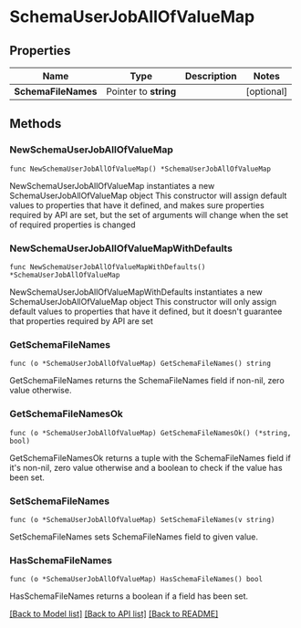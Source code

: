 # SchemaUserJobAllOfValueMap

## Properties

Name | Type | Description | Notes
------------ | ------------- | ------------- | -------------
**SchemaFileNames** | Pointer to **string** |  | [optional] 

## Methods

### NewSchemaUserJobAllOfValueMap

`func NewSchemaUserJobAllOfValueMap() *SchemaUserJobAllOfValueMap`

NewSchemaUserJobAllOfValueMap instantiates a new SchemaUserJobAllOfValueMap object
This constructor will assign default values to properties that have it defined,
and makes sure properties required by API are set, but the set of arguments
will change when the set of required properties is changed

### NewSchemaUserJobAllOfValueMapWithDefaults

`func NewSchemaUserJobAllOfValueMapWithDefaults() *SchemaUserJobAllOfValueMap`

NewSchemaUserJobAllOfValueMapWithDefaults instantiates a new SchemaUserJobAllOfValueMap object
This constructor will only assign default values to properties that have it defined,
but it doesn't guarantee that properties required by API are set

### GetSchemaFileNames

`func (o *SchemaUserJobAllOfValueMap) GetSchemaFileNames() string`

GetSchemaFileNames returns the SchemaFileNames field if non-nil, zero value otherwise.

### GetSchemaFileNamesOk

`func (o *SchemaUserJobAllOfValueMap) GetSchemaFileNamesOk() (*string, bool)`

GetSchemaFileNamesOk returns a tuple with the SchemaFileNames field if it's non-nil, zero value otherwise
and a boolean to check if the value has been set.

### SetSchemaFileNames

`func (o *SchemaUserJobAllOfValueMap) SetSchemaFileNames(v string)`

SetSchemaFileNames sets SchemaFileNames field to given value.

### HasSchemaFileNames

`func (o *SchemaUserJobAllOfValueMap) HasSchemaFileNames() bool`

HasSchemaFileNames returns a boolean if a field has been set.


[[Back to Model list]](../README.md#documentation-for-models) [[Back to API list]](../README.md#documentation-for-api-endpoints) [[Back to README]](../README.md)



